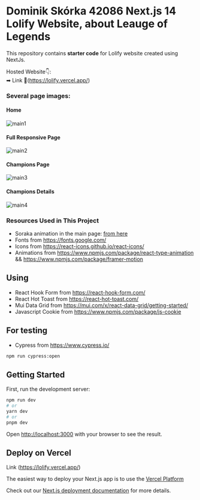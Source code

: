 # Dominik Skórka 42086 Next.js 14 Lolify Website, about Leauge of Legends

This repository contains **starter code** for Lolify website created using NextJs.

Hosted Website👇: <br />
➡ Link 💚(https://lolify.vercel.app/) <br />

### Several page images:

#### Home

![main1](https://github.com/DominikSk0rka/Lolify-Website/assets/147190917/a4761fc3-d7b6-4177-ba93-b3b2f77d4733)

#### Full Responsive Page

![main2](https://github.com/DominikSk0rka/Lolify-Website/assets/147190917/a6aeeb69-2e55-47f4-82af-08a2563fd954)

#### Champions Page

![main3](https://github.com/DominikSk0rka/Lolify-Website/assets/147190917/32127c63-2c87-4636-bbff-7c73831eae89)

#### Champions Details

![main4](https://github.com/DominikSk0rka/Lolify-Website/assets/147190917/5d54e851-840b-4a9e-9b88-b7c4c457440a)

### Resources Used in This Project

- Soraka animation in the main page: [from here](https://www.pinterest.com/pin/soraka-fuego-gif-soraka-fuego-prender-discover-share-gifs--466052261445882644/)
- Fonts from https://fonts.google.com/ <br />
- Icons from https://react-icons.github.io/react-icons/
- Animations from https://www.npmjs.com/package/react-type-animation && https://www.npmjs.com/package/framer-motion

## Using

- React Hook Form from https://react-hook-form.com/
- React Hot Toast from https://react-hot-toast.com/
- Mui Data Grid from https://mui.com/x/react-data-grid/getting-started/
- Javascript Cookie from https://www.npmjs.com/package/js-cookie

## For testing

- Cypress from https://www.cypress.io/

```bash
npm run cypress:open
```

## Getting Started

First, run the development server:

```bash
npm run dev
# or
yarn dev
# or
pnpm dev
```

Open [http://localhost:3000](http://localhost:3000) with your browser to see the result.

## Deploy on Vercel

Link (https://lolify.vercel.app/) <br />

The easiest way to deploy your Next.js app is to use the [Vercel Platform](https://vercel.com/)

Check out our [Next.js deployment documentation](https://nextjs.org/docs/deployment) for more details.
